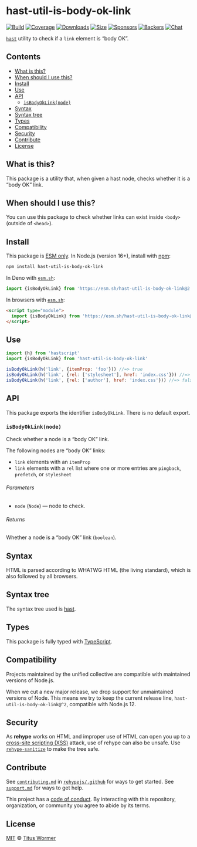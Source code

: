 <!--This file is generated-->

# hast-util-is-body-ok-link

[![Build][build-badge]][build]
[![Coverage][coverage-badge]][coverage]
[![Downloads][downloads-badge]][downloads]
[![Size][size-badge]][size]
[![Sponsors][funding-sponsors-badge]][funding]
[![Backers][funding-backers-badge]][funding]
[![Chat][chat-badge]][chat]

[`hast`][hast] utility to check if a `link` element is “body OK”.

## Contents

*   [What is this?](#what-is-this)
*   [When should I use this?](#when-should-i-use-this)
*   [Install](#install)
*   [Use](#use)
*   [API](#api)
    *   [`isBodyOkLink(node)`](#isbodyoklinknode)
*   [Syntax](#syntax)
*   [Syntax tree](#syntax-tree)
*   [Types](#types)
*   [Compatibility](#compatibility)
*   [Security](#security)
*   [Contribute](#contribute)
*   [License](#license)

## What is this?

This package is a utility that, when given a hast node, checks whether it
is a “body OK” link.

## When should I use this?

You can use this package to check whether links can exist inside `<body>`
(outside of `<head>`).

## Install

This package is [ESM only][esm].
In Node.js (version 16+), install with [npm][]:

```sh
npm install hast-util-is-body-ok-link
```

In Deno with [`esm.sh`][esm-sh]:

```js
import {isBodyOkLink} from 'https://esm.sh/hast-util-is-body-ok-link@2'
```

In browsers with [`esm.sh`][esm-sh]:

```html
<script type="module">
  import {isBodyOkLink} from 'https://esm.sh/hast-util-is-body-ok-link@2?bundle'
</script>
```

## Use

```js
import {h} from 'hastscript'
import {isBodyOkLink} from 'hast-util-is-body-ok-link'

isBodyOkLink(h('link', {itemProp: 'foo'})) //=> true
isBodyOkLink(h('link', {rel: ['stylesheet'], href: 'index.css'})) //=> true
isBodyOkLink(h('link', {rel: ['author'], href: 'index.css'})) //=> false
```

## API

This package exports the identifier
`isBodyOkLink`.
There is no default export.

### `isBodyOkLink(node)`

Check whether a node is a “body OK” link.

The following nodes are “body OK” links:

*   `link` elements with an `itemProp`
*   `link` elements with a `rel` list where one or more entries are
    `pingback`, `prefetch`, or `stylesheet`

###### Parameters

*   `node` (`Node`) — node to check.

###### Returns

Whether a node is a “body OK” link (`boolean`).

## Syntax

HTML is parsed according to WHATWG HTML (the living standard), which is also
followed by all browsers.

## Syntax tree

The syntax tree used is [hast][].

## Types

This package is fully typed with [TypeScript][].

## Compatibility

Projects maintained by the unified collective are compatible with maintained
versions of Node.js.

When we cut a new major release, we drop support for unmaintained versions of
Node.
This means we try to keep the current release line,
`hast-util-is-body-ok-link@^2`,
compatible with Node.js 12.

## Security

As **rehype** works on HTML and improper use of HTML can open you up to a
[cross-site scripting (XSS)][xss] attack, use of rehype can also be unsafe.
Use [`rehype-sanitize`][rehype-sanitize] to make the tree safe.

## Contribute

See [`contributing.md`][contributing] in [`rehypejs/.github`][health] for ways
to get started.
See [`support.md`][support] for ways to get help.

This project has a [code of conduct][coc].
By interacting with this repository, organization, or community you agree to
abide by its terms.

## License

[MIT][license] © [Titus Wormer][author]

[author]: https://wooorm.com

[build]: https://github.com/rehypejs/rehype-minify/actions

[build-badge]: https://github.com/rehypejs/rehype-minify/workflows/main/badge.svg

[chat]: https://github.com/rehypejs/rehype/discussions

[chat-badge]: https://img.shields.io/badge/chat-discussions-success.svg

[coc]: https://github.com/rehypejs/.github/blob/main/code-of-conduct.md

[contributing]: https://github.com/rehypejs/.github/blob/main/contributing.md

[coverage]: https://codecov.io/github/rehypejs/rehype-minify

[coverage-badge]: https://img.shields.io/codecov/c/github/rehypejs/rehype-minify.svg

[downloads]: https://www.npmjs.com/package/hast-util-is-body-ok-link

[downloads-badge]: https://img.shields.io/npm/dm/hast-util-is-body-ok-link.svg

[esm]: https://gist.github.com/sindresorhus/a39789f98801d908bbc7ff3ecc99d99c

[esm-sh]: https://esm.sh

[funding]: https://opencollective.com/unified

[funding-backers-badge]: https://opencollective.com/unified/backers/badge.svg

[funding-sponsors-badge]: https://opencollective.com/unified/sponsors/badge.svg

[hast]: https://github.com/syntax-tree/hast

[health]: https://github.com/rehypejs/.github

[license]: https://github.com/rehypejs/rehype-minify/blob/main/license

[npm]: https://docs.npmjs.com/cli/install

[rehype-sanitize]: https://github.com/rehypejs/rehype-sanitize

[size]: https://bundlejs.com/?q=hast-util-is-body-ok-link

[size-badge]: https://img.shields.io/bundlejs/size/hast-util-is-body-ok-link

[support]: https://github.com/rehypejs/.github/blob/main/support.md

[typescript]: https://www.typescriptlang.org

[xss]: https://en.wikipedia.org/wiki/Cross-site_scripting
